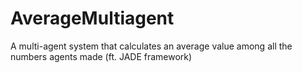 # AverageMultiagent
A multi-agent system that calculates an average value among all the numbers agents made (ft. JADE framework)